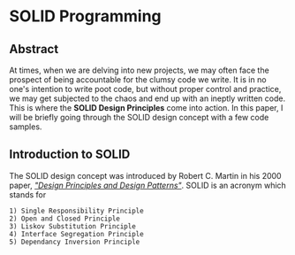 # SOLID Programming

## Abstract

At times, when we are delving into new projects, we may often face the prospect of being accountable for the clumsy code we write. It is in no one's intention to write poot code, but without proper control and practice, we may get subjected to the chaos and end up with an ineptly written code. This is where the **SOLID Design Principles** come into action. In this paper, I will be briefly going through the SOLID design concept with a few code samples.

## Introduction to SOLID

 The SOLID design concept was introduced by Robert C. Martin in his 2000 paper, [*"Design Principles and Design Patterns"*](https://web.archive.org/web/20150906155800/http:/www.objectmentor.com/resources/articles/Principles_and_Patterns.pdf). SOLID is an acronym which stands for

    1) Single Responsibility Principle
    2) Open and Closed Principle
    3) Liskov Substitution Principle
    4) Interface Segregation Principle
    5) Dependancy Inversion Principle



